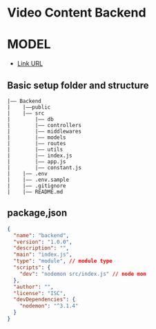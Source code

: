 # Video Content Backend

# MODEL

- [Link URL](https://app.eraser.io/workspace/YtPqZ1VogxGy1jzIDkzj)


## Basic setup folder and structure
```
|—— Backend
|    |——public
|    |—— src
|        |—— db
|        |—— controllers  
|        |—— middlewares
|        |—— models
|        |—— routes
|        |—— utils
|        |—— index.js
|        |—— app.js
|        |—— constant.js
|    |—— .env
|    |—— .env.sample
|    |—— .gitignore
|    |—— README.md
```

## package,json
```json
{
  "name": "backend",
  "version": "1.0.0",
  "description": "",
  "main": "index.js",
  "type": "module", // module type
  "scripts": {
    "dev": "nodemon src/index.js" // node mon
  },
  "author": "",
  "license": "ISC",
  "devDependencies": {
    "nodemon": "^3.1.4"
  }
}
```